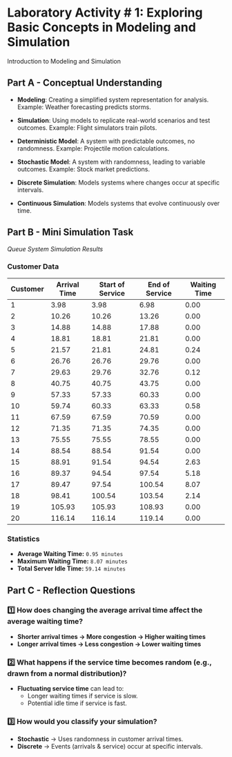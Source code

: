 # Laboratory Activity # 1: Exploring Basic Concepts in Modeling and Simulation

Introduction to Modeling and Simulation

## Part A - Conceptual Understanding
- **Modeling**: Creating a simplified system representation for analysis. Example: Weather forecasting predicts storms.

- **Simulation**: Using models to replicate real-world scenarios and test outcomes. Example: Flight simulators train pilots.

- **Deterministic Model**: A system with predictable outcomes, no randomness. Example: Projectile motion calculations.

- **Stochastic Model**: A system with randomness, leading to variable outcomes. Example: Stock market predictions.

- **Discrete Simulation**: Models systems where changes occur at specific intervals.

- **Continuous Simulation**: Models systems that evolve continuously over time. 

## Part B - Mini Simulation Task

*Queue System Simulation Results*

### **Customer Data**
| Customer | Arrival Time | Start of Service | End of Service | Waiting Time |
|----------|-------------|------------------|---------------|--------------|
| 1        | 3.98        | 3.98             | 6.98          | 0.00         |
| 2        | 10.26       | 10.26            | 13.26         | 0.00         |
| 3        | 14.88       | 14.88            | 17.88         | 0.00         |
| 4        | 18.81       | 18.81            | 21.81         | 0.00         |
| 5        | 21.57       | 21.81            | 24.81         | 0.24         |
| 6        | 26.76       | 26.76            | 29.76         | 0.00         |
| 7        | 29.63       | 29.76            | 32.76         | 0.12         |
| 8        | 40.75       | 40.75            | 43.75         | 0.00         |
| 9        | 57.33       | 57.33            | 60.33         | 0.00         |
| 10       | 59.74       | 60.33            | 63.33         | 0.58         |
| 11       | 67.59       | 67.59            | 70.59         | 0.00         |
| 12       | 71.35       | 71.35            | 74.35         | 0.00         |
| 13       | 75.55       | 75.55            | 78.55         | 0.00         |
| 14       | 88.54       | 88.54            | 91.54         | 0.00         |
| 15       | 88.91       | 91.54            | 94.54         | 2.63         |
| 16       | 89.37       | 94.54            | 97.54         | 5.18         |
| 17       | 89.47       | 97.54            | 100.54        | 8.07         |
| 18       | 98.41       | 100.54           | 103.54        | 2.14         |
| 19       | 105.93      | 105.93           | 108.93        | 0.00         |
| 20       | 116.14      | 116.14           | 119.14        | 0.00         |

### **Statistics**
- **Average Waiting Time:** `0.95 minutes`
- **Maximum Waiting Time:** `8.07 minutes`
- **Total Server Idle Time:** `59.14 minutes`

## Part C - Reflection Questions

### 1️⃣ How does changing the average arrival time affect the average waiting time?
- **Shorter arrival times → More congestion → Higher waiting times**  
- **Longer arrival times → Less congestion → Lower waiting times**  

### 2️⃣ What happens if the service time becomes random (e.g., drawn from a normal distribution)?
- **Fluctuating service time** can lead to:
  - Longer waiting times if service is slow.
  - Potential idle time if service is fast.

### 3️⃣ How would you classify your simulation?
- **Stochastic** → Uses randomness in customer arrival times.  
- **Discrete** → Events (arrivals & service) occur at specific intervals.  

